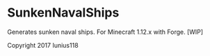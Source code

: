 # SunkenNavalShips
Generates sunken naval ships. For Minecraft 1.12.x with Forge. [WIP]

Copyright 2017 Iunius118
